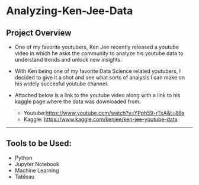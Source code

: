 # Analyzing-Ken-Jee-Data

## Project Overview 

* One of my favorite youtubers, Ken Jee recently released a youtube video in which he asks the community to analyze his youtube data to understand trends and unlock new insights. 

* With Ken being one of my favorite Data Science related youtubers, I decided to give it a shot and see what sorts of analysis I can make on his widely succesful youtube channel. 

* Attached below is a link to the youtube video along with a link to his kaggle page where the data was downloaded from: 
  * Youtube:https://www.youtube.com/watch?v=YPph59-rTxA&t=86s
  * Kaggle: https://www.kaggle.com/kenjee/ken-jee-youtube-data

***
## Tools to be Used: 

* Python
* Jupyter Notebook 
* Machine Learning 
* Tableau 
